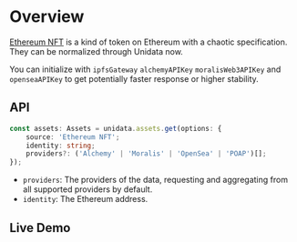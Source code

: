 # Overview

<Logos :names="['Ethereum', 'Polygon', 'Alchemy', 'Binance Smart Chain', 'Arbitrum', 'Fantom', 'Moralis', 'OpenSea', 'POAP']" />

[Ethereum NFT](https://ethereum.org/en/nft/) is a kind of token on Ethereum with a chaotic specification. They can be normalized through Unidata now.

You can initialize with `ipfsGateway` `alchemyAPIKey` `moralisWeb3APIKey` and `openseaAPIKey` to get potentially faster response or higher stability.

## API

```ts
const assets: Assets = unidata.assets.get(options: {
    source: 'Ethereum NFT';
    identity: string;
    providers?: ('Alchemy' | 'Moralis' | 'OpenSea' | 'POAP')[];
});
```

-   `providers`: The providers of the data, requesting and aggregating from all supported providers by default.
-   `identity`: The Ethereum address.

## Live Demo

<Assets :source="'Ethereum NFT'" :defaultIdentity="'0xC8b960D09C0078c18Dcbe7eB9AB9d816BcCa8944'" />
